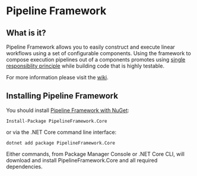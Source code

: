 # Pipeline Framework

## What is it?

Pipeline Framework allows you to easily construct and execute linear workflows using a set of configurable components.  Using the framework to compose execution pipelines out of a components promotes using [single responsiblity principle](https://en.wikipedia.org/wiki/Single_responsibility_principle) while building code that is highly testable.

For more information please visit the [wiki](https://github.com/gtmoose32/pipeline-framework/wiki).

## Installing Pipeline Framework
You should install [Pipeline Framework with NuGet](https://www.nuget.org/packages/PipelineFramework.Core/):

```
Install-Package PipelineFramework.Core
```

or via the .NET Core command line interface:

```
dotnet add package PipelineFramework.Core
```

Either commands, from Package Manager Console or .NET Core CLI, will download and install PipelineFramework.Core and all required dependencies.
